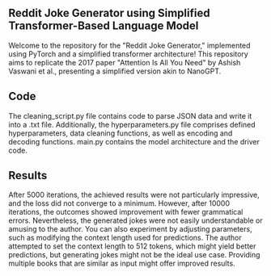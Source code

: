## Reddit Joke Generator using Simplified Transformer-Based Language Model

Welcome to the repository for the "Reddit Joke Generator," implemented using PyTorch and a simplified transformer architecture! This repository aims to replicate the 2017 paper "Attention Is All You Need" by Ashish Vaswani et al., presenting a simplified version akin to NanoGPT.

## Code
The cleaning_script.py file contains code to parse JSON data and write it into a .txt file. Additionally, the hyperparameters.py file comprises defined hyperparameters, data cleaning functions, as well as encoding and decoding functions. main.py contains the model architecture and the driver code.

## Results
After 5000 iterations, the achieved results were not particularly impressive, and the loss did not converge to a minimum. However, after 10000 iterations, the outcomes showed improvement with fewer grammatical errors. Nevertheless, the generated jokes were not easily understandable or amusing to the author. You can also experiment by adjusting parameters, such as modifying the context length used for predictions. The author attempted to set the context length to 512 tokens, which might yield better predictions, but generating jokes might not be the ideal use case. Providing multiple books that are similar as input might offer improved results.
